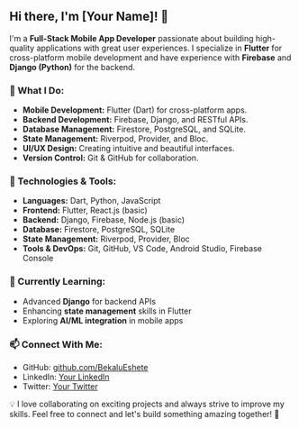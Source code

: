## Hi there, I'm [Your Name]! 👋

I'm a **Full-Stack Mobile App Developer** passionate about building high-quality applications with great user experiences. I specialize in **Flutter** for cross-platform mobile development and have experience with **Firebase** and **Django (Python)** for the backend.

### 🚀 What I Do:
- **Mobile Development:** Flutter (Dart) for cross-platform apps.
- **Backend Development:** Firebase, Django, and RESTful APIs.
- **Database Management:** Firestore, PostgreSQL, and SQLite.
- **State Management:** Riverpod, Provider, and Bloc.
- **UI/UX Design:** Creating intuitive and beautiful interfaces.
- **Version Control:** Git & GitHub for collaboration.

### 🔧 Technologies & Tools:
- **Languages:** Dart, Python, JavaScript
- **Frontend:** Flutter, React.js (basic)
- **Backend:** Django, Firebase, Node.js (basic)
- **Database:** Firestore, PostgreSQL, SQLite
- **State Management:** Riverpod, Provider, Bloc
- **Tools & DevOps:** Git, GitHub, VS Code, Android Studio, Firebase Console

### 🌱 Currently Learning:
- Advanced **Django** for backend APIs
- Enhancing **state management** skills in Flutter
- Exploring **AI/ML integration** in mobile apps

### 📫 Connect With Me:
- GitHub: [github.com/BekaluEshete](https://github.com/BekaluEshete)
- LinkedIn: [Your LinkedIn](#)
- Twitter: [Your Twitter](#)

💡 I love collaborating on exciting projects and always strive to improve my skills. Feel free to connect and let's build something amazing together! 🚀


